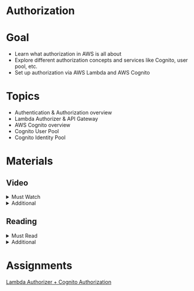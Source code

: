# Authorization

# Goal

- Learn what authorization in AWS is all about
- Explore different authorization concepts and services like Cognito, user pool, etc.
- Set up authorization via AWS Lambda and AWS Cognito

# Topics

- Authentication & Authorization overview
- Lambda Authorizer & API Gateway
- AWS Cognito overview
- Cognito User Pool
- Cognito Identity Pool

# Materials

## Video

<details>
  <summary>Must Watch</summary>

  The following content provides enough info to complete the task.

  <blockquote>

  <details>
    <summary>In English</summary>

   <blockquote>

   - [TBD](https://videoportal.epam.com/), ~0 mins
   </blockquote>
  </details>

  <details>
    <summary>In Russian</summary>

   <blockquote>

   - [RU Introduction](https://videoportal.epam.com/video/vbdGYloE9zAppoZDaWqy), ~2 mins
   - [RU Authorization Process in General](https://videoportal.epam.com/video/lNdwY9MyyQelBepYy2Gk), ~24 mins
   - [RU Lambda Authorization](https://videoportal.epam.com/video/njDdYP6E9eQ0o8Vz72Xb), ~3 mins
   - [RU Lambda Authorization Practice](https://videoportal.epam.com/video/59pZaAyDpPzPmPv6aNzq), ~28 mins
   - [RU Hometask](https://videoportal.epam.com/video/wPQe73vNZg0qAXW6JAqn), ~16 mins
   - [RU Cognito Authorization](https://videoportal.epam.com/video/1g5mYRWy2OQNg6jJWoDG), ~8 mins
   - [RU Cognito Authorization Practice](https://videoportal.epam.com/video/MRwdYoVdbPkXv65Wa3bL), ~22 mins
   </blockquote>
  </details>

  </blockquote>

</details>

<details>
  <summary>Additional</summary>

  The following content provides more info for further studies.

  <blockquote>

  - [Secure your API Gateway with Amazon Cognito User Pools](https://www.youtube.com/watch?v=oFSU6rhFETk), ~31 mins
  - [Secure your API Gateway with Lambda Authorizer](https://www.youtube.com/watch?v=al5I9v5Y-kA), ~25 mins
  - [Beyond authentication: Guide to secure Amazon Cognito applications](https://www.youtube.com/watch?v=QDR-pX7Ho8k), ~26 mins
  - [Fine-grained Access Control with Amazon Cognito Identity Pools](https://www.youtube.com/watch?v=tAUmz94O2Qo), ~20 mins
  - [Serverless Authentication and Authorization](https://www.youtube.com/watch?v=VZqG7HjT2AQ), 53mins
  </blockquote>

</details>

## Reading

<details>
  <summary>Must Read</summary>

  The following content provides enough info to complete the task.

  <blockquote>

  - [What is Amazon Cognito](https://docs.aws.amazon.com/cognito/latest/developerguide/what-is-amazon-cognito.html)
  - [Getting started with Amazon Cognito](https://docs.aws.amazon.com/cognito/latest/developerguide/cognito-getting-started.html)
  - [Amazon Cognito user pools](https://docs.aws.amazon.com/cognito/latest/developerguide/cognito-user-identity-pools.html)
  </blockquote>

</details>

<details>
  <summary>Additional</summary>

  The following content provides more info for further studies.

  <blockquote>

  - [Customizing user pool workflows with Lambda triggers](https://docs.aws.amazon.com/cognito/latest/developerguide/cognito-user-identity-pools-working-with-aws-lambda-triggers.html)
  - [Use API Gateway Lambda authorizers](https://docs.aws.amazon.com/apigateway/latest/developerguide/apigateway-use-lambda-authorizer.html)
  - [Control access to a REST API using Amazon Cognito user pools as authorizer](https://docs.aws.amazon.com/apigateway/latest/developerguide/apigateway-integrate-with-cognito.html)
  </blockquote>

</details>

# Assignments

[Lambda Authorizer + Cognito Authorization](./task.md)
